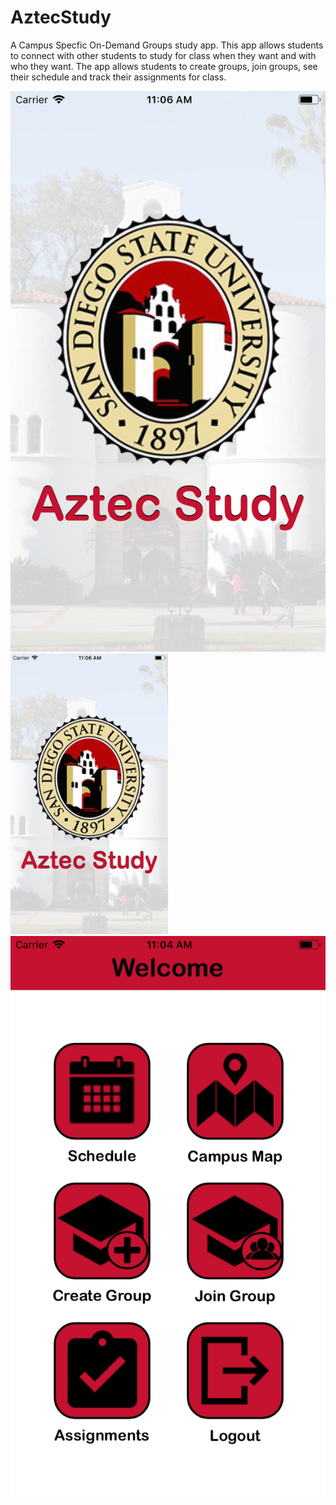 # AztecStudy

A Campus Specfic On-Demand Groups study app.  This app allows students to connect with other students to study for class when they want and with who they want.  The app allows students to create groups, join groups, see their schedule and track their assignments for class.

![Splash](https://github.com/csimonso/AztecStudy/blob/master/1.png)
<img src="https://github.com/csimonso/AztecStudy/blob/master/1.png" width=50% height=50%>
![Main](https://github.com/csimonso/AztecStudy/blob/master/2.png)
